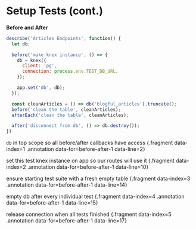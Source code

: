 # Setup Tests (cont.)

<div class='row'>
<div class='cell-4'>

**Before and After**
```js {#before-after-1}
describe('Articles Endpoints', function() {
  let db;

  before('make knex instance', () => {
    db = knex({
      client: 'pg',
      connection: process.env.TEST_DB_URL,
    });

    app.set('db', db);
  });

  const cleanArticles = () => db('blogful_articles').truncate();
  before('clean the table', cleanArticles);
  afterEach('clean the table', cleanArticles);

  after('disconnect from db', () => db.destroy());
})
```

</div>
<div class='cell-2 smallest'>

`db` in top scope so all before/after callbacks have access {.fragment data-index=1 .annotation data-for=before-after-1 data-line=2}

set this test knex instance on app so our routes will use it {.fragment data-index=2 .annotation data-for=before-after-1 data-line=10}

ensure starting test suite with a fresh empty table {.fragment data-index=3 .annotation data-for=before-after-1 data-line=14}

empty db after every individual test {.fragment data-index=4 .annotation data-for=before-after-1 data-line=15}

release connection when all tests finished {.fragment data-index=5 .annotation data-for=before-after-1 data-line=17}

</div>
</div>

